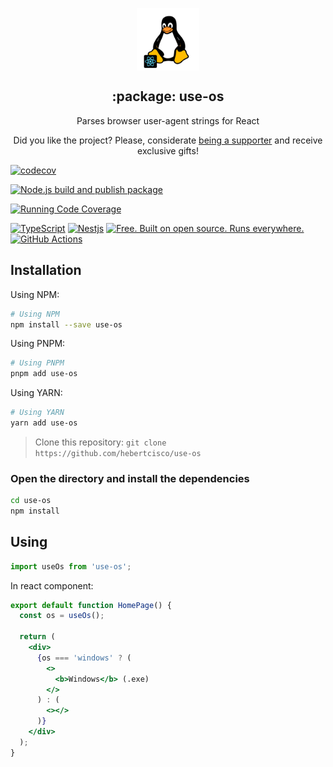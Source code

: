 <p align="center">
 <img width="100px" src="https://raw.githubusercontent.com/hebertcisco/use-os/master/.github/images/favicon512x512-linux.png" align="center" alt=":package: use-os" />
 <h2 align="center">:package: use-os</h2>
 <p align="center">Parses browser user-agent strings for React</p>
</p>

<p align="center">Did you like the project? Please, considerate <a href="https://github.com/hebertcisco/hebertcisco/blob/main/.github/patreon.md">being a supporter</a> and receive exclusive gifts!
 </p>

[![codecov](https://codecov.io/gh/hebertcisco/use-os/branch/main/graph/badge.svg?token=i1kYbKJdF7)](https://codecov.io/gh/hebertcisco/use-os)

[![Node.js build and publish package](https://github.com/hebertcisco/use-os/actions/workflows/npm-publish.yml/badge.svg)](https://github.com/hebertcisco/use-os/actions/workflows/npm-publish.yml)

[![Running Code Coverage](https://github.com/hebertcisco/use-os/actions/workflows/coverage.yml/badge.svg)](https://github.com/hebertcisco/use-os/actions/workflows/coverage.yml)

[![TypeScript](https://img.shields.io/badge/TypeScript-007ACC?style=flat&logo=typescript&logoColor=white)](https://www.typescriptlang.org/)
[![Nestjs](https://img.shields.io/badge/Nestjs-ea2845?style=flat&logo=nestjs&logoColor=white)](https://nestjs.com/)
[![Free. Built on open source. Runs everywhere.](https://img.shields.io/badge/VS_Code-0078D4?style=flat&logo=visual%20studio%20code&logoColor=white)](https://code.visualstudio.com/)
[![GitHub Actions](https://img.shields.io/badge/github%20actions-%232671E5.svg?style=flat&logo=githubactions&logoColor=white)](https://github.com/hebertcisco/nest-keycloak-middleware/actions)

## Installation

Using NPM:

```bash
# Using NPM
npm install --save use-os
```

Using PNPM:

```bash
# Using PNPM
pnpm add use-os
```

Using YARN:

```bash
# Using YARN
yarn add use-os
```

> Clone this repository: `git clone https://github.com/hebertcisco/use-os`

### Open the directory and install the dependencies

```bash
cd use-os
npm install
```

## Using

```jsx
import useOs from 'use-os';
```

In react component:

```jsx
export default function HomePage() {
  const os = useOs();

  return (
    <div>
      {os === 'windows' ? (
        <>
          <b>Windows</b> (.exe)
        </>
      ) : (
        <></>
      )}
    </div>
  );
}
```
